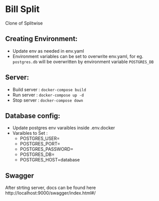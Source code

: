 # Bill Split
Clone of Splitwise

## Creating Environment:
- Update env as needed in env.yaml
- Environment variables can be set to overwrite env.yaml, for eg. `postgres.db` will be overwritten by environment variable `POSTGRES_DB`

## Server:
- Build server  : `docker-compose build`
- Run server    : `docker-compose up -d`
- Stop server   : `docker-compose down`

## Database config:
- Update postgres env varaibles inside .env.docker
- Varaibles to Set : 
  - POSTGRES_USER=<DB User>
  - POSTGRES_PORT=<DB Port>
  - POSTGRES_PASSWORD=<DB password>
  - POSTGRES_DB=<DB name>
  - POSTGRES_HOST=database

## Swagger
After strting server, docs can be found here http://localhost:9000/swagger/index.html#/
